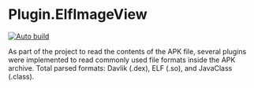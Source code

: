 # Plugin.ElfImageView
[![Auto build](https://github.com/DKorablin/Plugin.ElfImageView/actions/workflows/release.yml/badge.svg)](https://github.com/DKorablin/Plugin.ElfImageView/releases/latest)

As part of the project to read the contents of the APK file, several plugins were implemented to read commonly used file formats inside the APK archive. Total parsed formats: Davlik (.dex), ELF (.so), and JavaClass (.class).